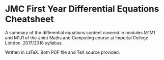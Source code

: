 # JMC First Year Differential Equations Cheatsheet

A summary of the differential equations content covered in modules M1M1 and M1J1 of the Joint Maths and Computing course at Imperial College London. 2017/2018 syllabus.

Written in LaTeX. Both PDF file and TeX source provided.
